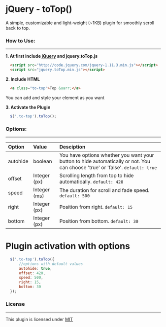 jQuery - toTop()
=======
A simple, customizable and light-weight (~1KB) plugin for smoothly scroll back to top.

### How to Use:
------
**1. At first include [jQuery](http://jquery.com/download/) and jquery.toTop.js**
````html
  <script src="http://code.jquery.com/jquery-1.11.3.min.js"></script>
  <script src="jquery.toTop.min.js"></script>
````

**2. Include HTML**
````html
  <a class="to-top">Top &uarr;</a>
````
You can add and style your element as you want

**3. Activate the Plugin**
````javascript
  $('.to-top').toTop();
````

### Options:
------

| Option        | Value           | Desciption  |
| :------------- |:-------------| :-----|
| autohide | boolean | You have options whether you want your button to hide automatically or not. You can choose 'true' or 'false'. `default: true` |
| offset | Integer (px) | Scrolling length from top to hide automatically. `default: 420` |
| speed | Integer (ms) | The duration for scroll and fade speed. `default: 500` |
| right | Integer (px) | Position from right. `default: 15` |
| bottom | Integer (px) | Position from bottom. `default: 30` |


# Plugin activation with options

````javascript
  $('.to-top').toTop({
      //options with default values
      autohide: true,
      offset: 420,
      speed: 500,
      right: 15,
      bottom: 30
  });
````



### License
------
This plugin is licensed under [MIT](LICENSE)
